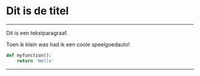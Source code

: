 # Dit is de titel

---

Dit is een tekstparagraaf.

Toen ik klein was had ik een coole speelgoedauto!

```python
def myfunction():
    return 'Hello'
```

---
